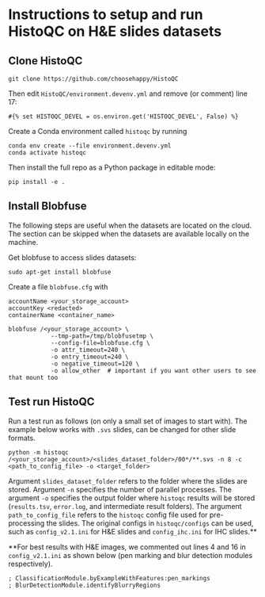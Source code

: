 # Instructions to setup and run HistoQC on H&E slides datasets

## Clone HistoQC

```shell
git clone https://github.com/choosehappy/HistoQC
```

Then edit `HistoQC/environment.devenv.yml` and remove (or comment) line 17:

```shell
#{% set HISTOQC_DEVEL = os.environ.get('HISTOQC_DEVEL', False) %}
```

Create a Conda environment called `histoqc` by running

```shell
conda env create --file environment.devenv.yml
conda activate histoqc
```

Then install the full repo as a Python package in editable mode:

```shell
pip install -e .
```

## Install Blobfuse

The following steps are useful when the datasets are located on the cloud. The section can be skipped when the datasets are available locally on the machine.

Get blobfuse to access slides datasets:

```shell
sudo apt-get install blobfuse
```

Create a file `blobfuse.cfg` with

```text
accountName <your_storage_account>
accountKey <redacted>
containerName <container_name>
```

```shell
blobfuse /<your_storage_account> \
            --tmp-path=/tmp/blobfusetmp \
            --config-file=blobfuse.cfg \
            -o attr_timeout=240 \
            -o entry_timeout=240 \
            -o negative_timeout=120 \
            -o allow_other  # important if you want other users to see that mount too
```

## Test run HistoQC

Run a test run as follows (on only a small set of images to start with). The example below works with `.svs` slides, can be changed for other slide formats.

```shell
python -m histoqc /<your_storage_account>/<slides_dataset_folder>/00*/**.svs -n 8 -c <path_to_config_file> -o <target_folder>
```

Argument `slides_dataset_folder` refers to the folder where the slides are stored. Argument `-n` specifies the number of parallel processes. The argument `-o` specifies the output folder where `histoqc` results will be stored (`results.tsv`, `error.log`, and intermediate result folders). The argument `path_to_config_file` refers to the `histoqc` config file used for pre-processing the slides. The original configs in `histoqc/configs` can be used, such as `config_v2.1.ini` for H&E slides and `config_ihc.ini` for IHC slides.**

**For best results with H&E images, we commented out lines 4 and 16 in `config_v2.1.ini` as shown below (pen marking and blur detection modules respectively).

```shell
; ClassificationModule.byExampleWithFeatures:pen_markings
; BlurDetectionModule.identifyBlurryRegions
```
